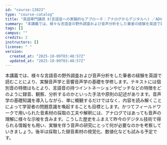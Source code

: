 ```yaml
---
id: "course:13023"
type: "course-catalog"
title: "英語専門講読 Ⅱ(言語音への実験的なアプローチ：アナログからデジタルへ) ／ADVANCED THEMATIC READING Ⅱ"
summary: "本講義では、様々な言語音の野外調査および音声分析をした筆者の経験を英語で読むことにより、実験音声学と音響音声学の基礎を学修します。テキストには個別音の特徴はもとより、言語音の持つイントネーションやピッチなどの特徴をどのように録音、観察、分析…"
tags: []
campus: ""
credits: 2
instructors: []
license: " "
version:
  created_at: "2025-10-09T03:48:57Z"
  updated_at: "2025-10-09T03:48:57Z"
---
```


本講義では、様々な言語音の野外調査および音声分析をした筆者の経験を英語で読むことにより、実験音声学と音響音声学の基礎を学修します。テキストには個別音の特徴はもとより、言語音の持つイントネーションやピッチなどの特徴をどのように録音、観察、分析するのかといった手法や原則の記述があります。音声学の基礎知識を導入しながら、単に概観するだけではなく、内容を読み解くことによって学習者の問題意識を喚起することも目標とします。かつてフィールドワークで用いられた音素材の採取の工夫や解釈には、アナログではあっても音声の理解に様々な示唆を含みます。こうした歴史をふまえて昨今のデジタル技術で得られる情報をも用い、実験を伴う音声の研究にとって何が必要なのかを考察していきましょう。後半は採取した録音素材の視覚化、数値化なども試みる予定です。
